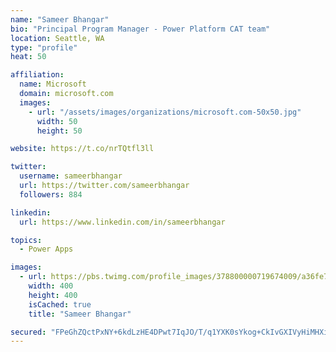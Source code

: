 ```yaml
---
name: "Sameer Bhangar"
bio: "Principal Program Manager - Power Platform CAT team"
location: Seattle, WA
type: "profile"
heat: 50

affiliation:
  name: Microsoft
  domain: microsoft.com
  images:
    - url: "/assets/images/organizations/microsoft.com-50x50.jpg"
      width: 50
      height: 50

website: https://t.co/nrTQtfl3ll

twitter:
  username: sameerbhangar
  url: https://twitter.com/sameerbhangar
  followers: 884

linkedin:
  url: https://www.linkedin.com/in/sameerbhangar

topics:
  - Power Apps

images:
  - url: https://pbs.twimg.com/profile_images/378800000719674009/a36fe7ddfab1778b76e5793772e43798_400x400.jpeg
    width: 400
    height: 400
    isCached: true
    title: "Sameer Bhangar"

secured: "FPeGhZQctPxNY+6kdLzHE4DPwt7IqJO/T/q1YXK0sYkog+CkIvGXIVyHiMHXiO5YAF0vnFWHZkbGTSmdC3YjJL41XTwS5h+atG5uYsOkfmX46eigoZpQf6Y8hZXZjyX2l6PaF3zaoBq/48uUHP/fSrl2FWqI2WxC9WxTNRA+UU0SRtFC7clkUDudecYwnDXGG0NNXcgA7yMjv4p3uQQvPeqMq0s8ek2bh5NLnRX6yuy25iAgzpJjG39HnuYyyHRl5t/gadHDoI39jN1RRq7HRoI6GWd6TZQSrmhOW4TZ2SIZFTAdwZfzR39cZSLyHYRDColiet9zJ5Hqy/Z5urK8q9RfYxegN/0v3WfppgPcxxJmrhxw+hrZmfd3yF3BFnI3oYcWdU6fa1K+hbBaWpKtHw==;T7rfwkaC3qmgggjN/J2F5w=="
---
```


